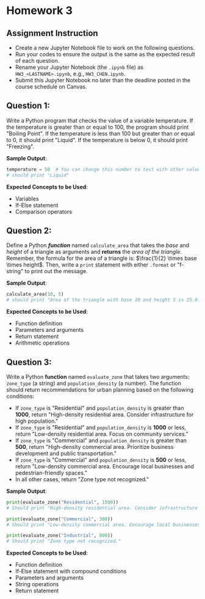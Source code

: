 # Homework 3

## Assignment Instruction

- Create a new Jupyter Notebook file to work on the following questions.
- Run your codes to ensure the output is the same as the expected result of each question.
- Rename your Jupyter Notebook (the `.ipynb` file) as `HW3_<LASTNAME>.ipynb`, e.g., `HW3_CHEN.ipynb`.
- Submit this Jupyter Notebook no later than the deadline posted in the course schedule on Canvas.

## Question 1:

Write a Python program that checks the value of a variable temperature.
If the temperature is greater than or equal to 100, the program should print "Boiling Point".
If the temperature is less than 100 but greater than or equal to 0, it should print "Liquid".
If the temperature is below 0, it should print "Freezing".

**Sample Output**:

```python
temperature = 50  # You can change this number to test with other values
# should print "Liquid"
```

**Expected Concepts to be Used**:

- Variables
- If-Else statement
- Comparison operators

## Question 2:

Define a Python **_function_** named `calculate_area` that takes the
$base$ and $height$ of a triangle as arguments and **returns** the _area of the triangle_.
Remember, the formula for the area of a triangle is: $\frac{1}{2} \times base \times height$.
Then, write a `print` statement with either `.format` or "f-string" to print out the
message.

**Sample Output**:

```python
calculate_area(10, 5)
# should print "Area of the triangle with base 10 and height 5 is 25.0."
```

**Expected Concepts to be Used**:

- Function definition
- Parameters and arguments
- Return statement
- Arithmetic operations

## Question 3:

Write a Python **function** named `evaluate_zone` that takes two arguments:
`zone_type` (a string) and `population_density` (a number).
The function should return recommendations for urban planning based on the following conditions:

- If `zone_type` is "Residential" and `population_density` is greater than **1000**, 
  return "High-density residential area. Consider infrastructure for high population."
- If `zone_type` is "Residential" and `population_density` is **1000** or less, 
  return "Low-density residential area. Focus on community services."
- If `zone_type` is "Commercial" and `population_density` is greater than **500**,
  return "High-density commercial area. Prioritize business development and public transportation."
- If `zone_type` is "Commercial" and `population_density` is **500** or less,
  return "Low-density commercial area. Encourage local businesses and pedestrian-friendly spaces."
- In all other cases, return "Zone type not recognized."

**Sample Output**:

```python
print(evaluate_zone("Residential", 1500))
# Should print "High-density residential area. Consider infrastructure for high population."

print(evaluate_zone("Commercial", 300))
# Should print "Low-density commercial area. Encourage local businesses and pedestrian-friendly spaces."

print(evaluate_zone("Industrial", 800))
# Should print "Zone type not recognized."
```

**Expected Concepts to be Used**:

- Function definition
- If-Else statement with compound conditions
- Parameters and arguments
- String operations
- Return statement